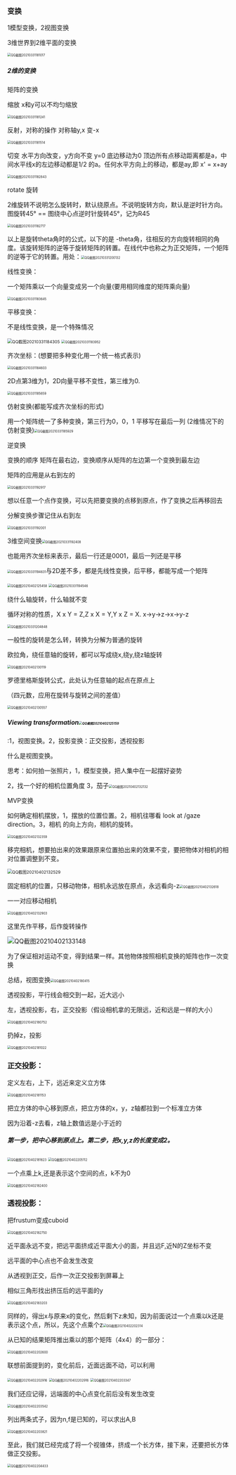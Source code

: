 ### 变换

1模型变换，2视图变换

3维世界到2维平面的变换

<img src="E:\C++学习笔记Xmind\图形学之变换\QQ截图20210331181017.png" alt="QQ截图20210331181017" style="zoom: 50%;" />

##### 2维的变换

矩阵的变换

缩放  x和y可以不均匀缩放

<img src="E:\C++学习笔记Xmind\图形学之变换\QQ截图20210331181241.png" alt="QQ截图20210331181241" style="zoom:50%;" />

反射，对称的操作 对称轴y,x 变-x

<img src="E:\C++学习笔记Xmind\图形学之变换\QQ截图20210331181514.png" alt="QQ截图20210331181514" style="zoom:50%;" />

切变 水平方向改变，y方向不变   y=0 底边移动为0   顶边所有点移动距离都是a，中间水平线x的左边移动都是1/2 的a。任何水平方向上的移动，都是ay,即 x' = x+ay

<img src="E:\C++学习笔记Xmind\图形学之变换\QQ截图20210331182843.png" alt="QQ截图20210331182843" style="zoom:50%;" />

rotate 旋转

2维旋转不说明怎么旋转时，默认绕原点。不说明旋转方向，默认是逆时针方向。图旋转45° == 图绕中心点逆时针旋转45°，记为R45

<img src="E:\C++学习笔记Xmind\图形学之变换\QQ截图20210331182717.png" alt="QQ截图20210331182717" style="zoom:50%;" />

以上是旋转theta角时的公式，以下的是 -theta角，往相反的方向旋转相同的角度。该旋转矩阵的逆等于旋转矩阵的转置。在线代中也称之为正交矩阵，一个矩阵的逆等于它的转置。用处：<img src="E:\C++学习笔记Xmind\图形学之变换\QQ截图20210331200132.png" alt="QQ截图20210331200132" style="zoom:50%;" />

线性变换：

一个矩阵乘以一个向量变成另一个向量(要用相同维度的矩阵乘向量)

<img src="E:\C++学习笔记Xmind\图形学之变换\QQ截图20210331183645.png" alt="QQ截图20210331183645" style="zoom:50%;" />

平移变换：

不是线性变换，是一个特殊情况

<img src="E:\C++学习笔记Xmind\图形学之变换\QQ截图20210331184305.png" alt="QQ截图20210331184305" style="zoom: 67%;" />

<img src="E:\C++学习笔记Xmind\图形学之变换\QQ截图20210331183952.png" alt="QQ截图20210331183952" style="zoom:50%;" />



齐次坐标：(想要把多种变化用一个统一格式表示)

<img src="E:\C++学习笔记Xmind\图形学之变换\QQ截图20210331184603.png" alt="QQ截图20210331184603" style="zoom:50%;" />

2D点第3维为1，2D向量平移不变性，第三维为0.

<img src="E:\C++学习笔记Xmind\图形学之变换\QQ截图20210331185659.png" alt="QQ截图20210331185659" style="zoom:50%;" />

仿射变换(都能写成齐次坐标的形式)

用一个矩阵统一了多种变换，第三行为0，0，1   平移写在最后一列  (2维情况下的仿射变换)<img src="E:\C++学习笔记Xmind\图形学之变换\QQ截图20210331185929.png" alt="QQ截图20210331185929" style="zoom:50%;" />

逆变换

变换的顺序 矩阵在最右边，变换顺序从矩阵的左边第一个变换到最左边

矩阵的应用是从右到左的

<img src="E:\C++学习笔记Xmind\图形学之变换\QQ截图20210331192917.png" alt="QQ截图20210331192917" style="zoom:50%;" />

想以任意一个点作变换，可以先把要变换的点移到原点，作了变换之后再移回去

分解变换步骤记住从右到左

<img src="E:\C++学习笔记Xmind\图形学之变换\QQ截图20210331192001.png" alt="QQ截图20210331192001" style="zoom:50%;" />

3维空间变换<img src="E:\C++学习笔记Xmind\图形学之变换\QQ截图20210331192408.png" alt="QQ截图20210331192408" style="zoom:50%;" />

也能用齐次坐标来表示，最后一行还是0001，最后一列还是平移

<img src="E:\C++学习笔记Xmind\图形学之变换\QQ截图20210331194631.png" alt="QQ截图20210331194631" style="zoom:50%;" />与2D差不多，都是先线性变换，后平移，都能写成一个矩阵

<img src="E:\C++学习笔记Xmind\图形学之变换\QQ截图20210402125458.png" alt="QQ截图20210402125458" style="zoom:50%;" />

<img src="E:\C++学习笔记Xmind\图形学之变换\QQ截图20210331194546.png" alt="QQ截图20210331194546" style="zoom:50%;" />

绕什么轴旋转，什么轴就不变

循环对称的性质，X x Y = Z,Z x X = Y,Y x Z = X.  x->y->z->x->y-z

<img src="E:\C++学习笔记Xmind\图形学之变换\QQ截图20210331204917.png" alt="QQ截图20210331204848" style="zoom:50%;" />

一般性的旋转是怎么转，转换为分解为普通的旋转

欧拉角，绕任意轴的旋转，都可以写成绕x,绕y,绕z轴旋转

<img src="E:\C++学习笔记Xmind\图形学之变换\QQ截图20210402130119.png" alt="QQ截图20210402130119" style="zoom:50%;" />

罗德里格斯旋转公式，此处认为任意轴的起点在原点上

（四元数，应用在旋转与旋转之间的差值）

<img src="E:\C++学习笔记Xmind\图形学之变换\QQ截图20210402130557.png" alt="QQ截图20210402130557" style="zoom: 50%;" />

##### Viewing transformation<img src="E:\C++学习笔记Xmind\图形学之变换\QQ截图20210402125159.png" alt="QQ截图20210402125159" style="zoom: 50%;" />

:1，视图变换。2，投影变换：正交投影，透视投影

什么是视图变换。

思考：如何拍一张照片，1，模型变换，把人集中在一起摆好姿势

2，找一个好的相机位置角度 3，茄子<img src="E:\C++学习笔记Xmind\图形学之变换\QQ截图20210402132132.png" alt="QQ截图20210402132132" style="zoom:50%;" />

MVP变换

如何确定相机摆放，1，摆放的位置位置。2，相机往哪看 look at /gaze direction。3，相机 的向上方向，相机的旋转。

<img src="E:\C++学习笔记Xmind\图形学之变换\QQ截图20210402132359.png" alt="QQ截图20210402132359" style="zoom:50%;" />

移完相机，想要拍出来的效果跟原来位置拍出来的效果不变，要把物体对相机的相对位置调整到不变。

<img src="E:\C++学习笔记Xmind\图形学之变换\QQ截图20210402132529.png" alt="QQ截图20210402132529" style="zoom: 67%;" />

固定相机的位置，只移动物体，相机永远放在原点，永远看向-z<img src="E:\C++学习笔记Xmind\图形学之变换\QQ截图20210402132618.png" alt="QQ截图20210402132618" style="zoom:50%;" />

一一对应移动相机

<img src="E:\C++学习笔记Xmind\图形学之变换\QQ截图20210402132903.png" alt="QQ截图20210402132903" style="zoom:50%;" />

这里先作平移，后作旋转操作 

![QQ截图20210402133148](E:\C++学习笔记Xmind\图形学之变换\QQ截图20210402133148.png)

为了保证相对运动不变，得到结果一样。其他物体按照相机变换的矩阵也作一次变换

总结，视图变换<img src="E:\C++学习笔记Xmind\图形学之变换\QQ截图20210402180415.png" alt="QQ截图20210402180415" style="zoom:50%;" />

透视投影，平行线会相交到一起，近大远小

左，透视投影，右，正交投影（假设相机拿的无限远，近和远是一样的大小）

<img src="E:\C++学习笔记Xmind\图形学之变换\QQ截图20210402180752.png" alt="QQ截图20210402180752" style="zoom:50%;" />

扔掉z，投影

<img src="E:\C++学习笔记Xmind\图形学之变换\QQ截图20210402181022.png" alt="QQ截图20210402181022" style="zoom:50%;" />





### 正交投影：

定义左右，上下，远近来定义立方体

<img src="E:\C++学习笔记Xmind\图形学之变换\QQ截图20210402181153.png" alt="QQ截图20210402181153" style="zoom:50%;" />

把立方体的中心移到原点，把立方体的x，y，z轴都拉到一个标准立方体

因为沿着-z去看，z轴上数值远是小于近的

##### 第一步，把中心移到原点上。第二步，把x,y,z的长度变成2。

<img src="E:\C++学习笔记Xmind\图形学之变换\QQ截图20210402181623.png" alt="QQ截图20210402181623" style="zoom:50%;" />

<img src="E:\C++学习笔记Xmind\图形学之变换\QQ截图20210402205112.png" alt="QQ截图20210402205112" style="zoom:50%;" />

一个点乘上k,还是表示这个空间的点，k不为0

<img src="E:\C++学习笔记Xmind\图形学之变换\QQ截图20210402182400.png" alt="QQ截图20210402182400" style="zoom:50%;" />

### 透视投影：

把frustum变成cuboid

<img src="E:\C++学习笔记Xmind\图形学之变换\QQ截图20210402182750.png" alt="QQ截图20210402182750" style="zoom:50%;" />

近平面永远不变，把远平面挤成近平面大小的面，并且远F,近N的Z坐标不变

远平面的中心点也不会发生改变

从透视到正交，后作一次正交投影到屏幕上

相似三角形找出挤压后的远平面的y

<img src="E:\C++学习笔记Xmind\图形学之变换\QQ截图20210402183203.png" alt="QQ截图20210402183203" style="zoom:50%;" />

同样的，得出x与原来x的变化，然后剩下z未知，因为前面说过一个点乘以k还是表示这个点，所以，先这个点乘个z<img src="E:\C++学习笔记Xmind\图形学之变换\QQ截图20210402202314.png" alt="QQ截图20210402202314" style="zoom:50%;" />

从已知的结果矩阵推出乘以的那个矩阵（4x4）的一部分：

<img src="E:\C++学习笔记Xmind\图形学之变换\QQ截图20210402202600.png" alt="QQ截图20210402202600" style="zoom:50%;" />

联想前面提到的，变化前后，近面远面不动，可以利用

<img src="E:\C++学习笔记Xmind\图形学之变换\QQ截图20210402202916.png" alt="QQ截图20210402202916" style="zoom:50%;" />



<img src="E:\C++学习笔记Xmind\图形学之变换\QQ截图20210402202916.png" alt="QQ截图20210402202916" style="zoom:50%;" />



<img src="E:\C++学习笔记Xmind\图形学之变换\QQ截图20210402203347.png" alt="QQ截图20210402203347" style="zoom:50%;" />

我们还应记得，远端面的中心点变化前后没有发生改变

<img src="E:\C++学习笔记Xmind\图形学之变换\QQ截图20210402203542.png" alt="QQ截图20210402203542" style="zoom:50%;" />



列出两条式子，因为n,f是已知的，可以求出A,B

<img src="E:\C++学习笔记Xmind\图形学之变换\QQ截图20210402203821.png" alt="QQ截图20210402203821" style="zoom:50%;" />

至此，我们就已经完成了将一个视锥体，挤成一个长方体，接下来，还要把长方体做正交投影。

<img src="E:\C++学习笔记Xmind\图形学之变换\QQ截图20210402204433.png" alt="QQ截图20210402204433" style="zoom:50%;" />